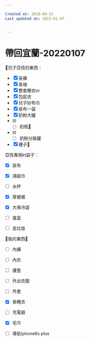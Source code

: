 ```yaml
---

Created at: 2018-09-21
Last updated at: 2022-01-07


---
```


# 帶回宜蘭-20220107


👦兒子亞恆的東西：

* [x] 長褲
* [x] 長袖
* [x] 整套睡衣or
* [x] 包屁衣
* [x] 兒子紗布巾
* [x] 尿布一袋
* [x] 奶粉大罐
* [x] - [ ] 奶瓶🍼
* [x] - [ ] 奶粉分裝罐
* [x] 襪子🧦

亞恆專用kt袋子：

* [x] 尿布
* [x] 濕紙巾
* [ ] 水杯
* [x] 厚被被

* [x] 大保冷袋
* [ ] 蛋盒
* [ ] 丟垃圾

🥨我的東西🥨

* [ ] 內褲
* [ ] 內衣
* [ ] 護墊
* [ ] 外出衣服
* [ ] 外套
* [x] 長睡衣
* [ ] 充電器
* [x] 毛巾
* [ ] 導航iphone6s plus

